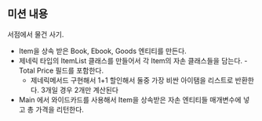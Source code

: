 ## 미션 내용

서점에서 물건 사기.
- Item을 상속 받은 Book, Ebook, Goods 엔티티를 만든다.
- 제네릭 타입의 ItemList 클래스를 만들어서 각 Item의 자손 클래스들을 담는다.
    -Total Price 필드를 포함한다.
    - 제네릭메서드 구현해서 1+1 할인해서 둘중 가장 비싼 아이탬을 리스트로 반환한다. 3개일 경우 2개만 계산된다
- Main 에서 와이드카드를 사용해서 Item을 상속받은 자손 엔티티들 매개변수에 넣고 총 가격을 리턴한다.

